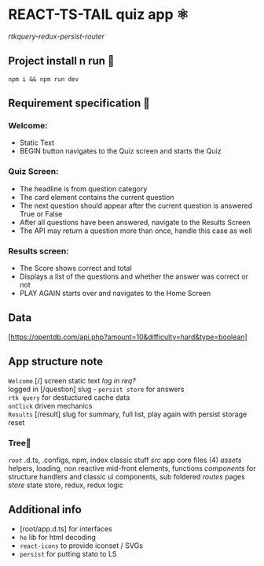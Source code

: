 # **REACT-TS-TAIL quiz app** ⚛  
*rtkquery-redux-persist-router*
## **Project install n run** 💾  
`npm i && npm run dev`  

## **Requirement specification** 🎂   
### Welcome:  
- Static Text  
- BEGIN button navigates to the Quiz screen and starts the Quiz  
### Quiz Screen:  
- The headline is from question category  
- The card element contains the current question  
- The next question should appear after the current question is answered True or False  
- After all questions have been answered, navigate to the Results Screen  
- The API may return a question more than once, handle this case as well  
### Results screen:  
- The Score shows correct and total  
- Displays a list of the questions and whether the answer was correct or not  
- PLAY AGAIN starts over and navigates to the Home Screen  

## **Data** 
[https://opentdb.com/api.php?amount=10&difficulty=hard&type=boolean]

## **App structure note**  
`Welcome` [/] screen static text *log in req?*   
logged in [/question] slug - `persist store` for answers   
`rtk query` for destuctured cache data  
`onClick` driven mechanics  
`Results` [/result] slug for summary, full list, play again with persist storage reset  
### Tree🌲
*`root`* .d.ts, .configs, npm, index classic stuff
*src* app core files (4)
*assets* helpers, loading, non reactive mid-front elements, functions
*components* for structure handlers and classic ui components, sub foldered
*routes* pages
*store* state store, redux, redux logic

## **Additional info**  
- [root/app.d.ts] for interfaces  
- `he` lib for html decoding
- `react-icons` to provide iconset / SVGs
- `persist` for putting stato to LS

